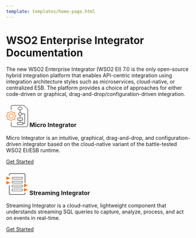 ```yaml
---
template: templates/home-page.html
---
```


# WSO2 Enterprise Integrator Documentation

The new WSO2 Enterprise Integrator (WSO2 EI) 7.0 is the only open-source hybrid integration platform that enables API-centric integration using integration architecture styles such as microservices, cloud-native, or centralized ESB. The platform provides a choice of approaches for either code-driven or graphical, drag-and-drop/configuration-driven integration.


<!--
 Adding temporary urls for navigation
-->
<div class="integratorDescription">
    <h3 class="home-title">
    <svg xmlns="http://www.w3.org/2000/svg" viewBox="0 0 45 44.9" style="width: 60px;">
         <path fill="#FF7300" d="M10.2 13h.7l.8 2 .1.4h.5l1.3.6.4.2.4-.1 2-.8.8 1-.7 1.8-.2.4.2.5.6 1.3.1.4.4.2 1.9.8a9.2 9.2 0 010 1.3l-1.9.8-.4.1-.1.5a7 7 0 01-.6 1.3l-.2.4.2.4.7 2-.9.8-1.9-.7-.4-.2-.4.2-1.3.6-.5.1-.1.4-.8 1.9a9.2 9.2 0 01-1.3 0l-.8-1.9-.2-.4-.4-.1a7 7 0 01-1.3-.6l-.5-.2-.4.2-1.9.7-.9-.9.8-1.9.1-.4-.2-.4-.5-1.3-.2-.5-.4-.1L1 23a9.2 9.2 0 010-1.3l1.8-.8.4-.2.2-.4.5-1.3.2-.5-.1-.4-.8-1.9 1-.9 1.8.8.4.1.5-.2 1.3-.5.4-.1.2-.5.8-1.8h.6m0-1H9l-1 2.4a8 8 0 00-1.5.6l-2.4-1c-.8.6-1.4 1.2-2 2l1 2.4a8 8 0 00-.6 1.5L0 21a10.3 10.3 0 000 2.7l2.4 1 .6 1.5-1 2.4c.6.7 1.2 1.3 2 1.9l2.4-1c.4.3 1 .5 1.5.6l1 2.4a10.3 10.3 0 002.7 0l1-2.4a8 8 0 001.5-.6l2.4 1c.7-.6 1.3-1.2 1.9-2l-1-2.3.6-1.5 2.4-1a10.3 10.3 0 000-2.7L18 20a8 8 0 00-.6-1.5l1-2.4c-.6-.8-1.2-1.4-2-2l-2.3 1a8 8 0 00-1.5-.6l-1-2.4h-1.4z"></path><path fill="#FF7300" d="M10.2 18.5a3.8 3.8 0 110 7.7 3.8 3.8 0 010-7.7m0-1a4.8 4.8 0 100 9.7 4.8 4.8 0 000-9.7z"></path><path fill="none" stroke="#434343" stroke-miterlimit="10" d="M10.3 9.3v-6c0-1.5 1.3-2.8 2.9-2.8h21.5c1 0 2 .4 2.7 1.1l6 6a4 4 0 011.1 2.8v31a3 3 0 01-3 3H13.2a2.8 2.8 0 01-2.8-2.8V35"></path><ellipse fill="none" stroke="#434343" stroke-miterlimit="10" cx="28.7" cy="6.8" rx="4.1" ry="2.9"></ellipse><path fill="none" stroke="#434343" stroke-miterlimit="10" d="M28.7 9.6v4.7M23.2 35.5h11v4.4h-11z"></path><path fill="none" stroke="#434343" stroke-miterlimit="10" d="M25 18.1l3.7-3.8 3.8 3.8-3.8 3.8z" stroke-width=".99999"></path><path fill="none" stroke="#434343" stroke-miterlimit="10" d="M23.9 26.4h9.6v4.7h-9.6zM28.7 21.9v4.5M28.7 31v4.5"></path><path fill="none" stroke="#434343" stroke-miterlimit="10" d="M32.6 18H38v19.7h-3.8"></path>
    </svg>
    Micro Integrator
    </h3>
    <p>Micro Integrator is an intuitive, graphical, drag-and-drop, and configuration-driven integrator based on the cloud-native variant of the battle-tested WSO2 EI/ESB runtime.</p>
    <a href="micro-integrator/overview/introduction">Get Started</a>
</div>
<div class="integratorDescription">
    <h3 class="home-title">
        <svg xmlns="http://www.w3.org/2000/svg" viewBox="0 0 58.6 58.5" style="width: 60px;">
            <path fill="none" stroke="#434343" stroke-width="1.5" stroke-miterlimit="10" d="M50.4 52v2.6c0 1.4-1.3 2.6-3 2.6h-36a3 3 0 0 1-3-3V32.6M8.5 6.7V4c0-1.5 1.3-2.7 3-2.7h36a3 3 0 0 1 3 3v22.1"></path><path fill="none" stroke="#434343" stroke-miterlimit="10" d="M16 47.8v-5h27.3v5zM16 37.2v-4.9h27.3v5zM16 26.7v-5h27.2v5zM16 16.1v-4.9h27.3v5z"></path><path fill="#FF7300" d="M10.8 13.7L.8 9v9.6zM10.8 25.6L.8 21v9.5zM57.8 32.8l-10-4.8v9.6zM57.8 44.7l-10-4.8v9.6z"></path>
        </svg>
        Streaming Integrator</h3>
    <p>Streaming Integrator is a cloud-native, lightweight component that understands streaming SQL queries to capture, analyze, process, and act on events in real-time.</p>
    <a href="streaming-integrator/overview/overview">Get Started</a>
</div>

